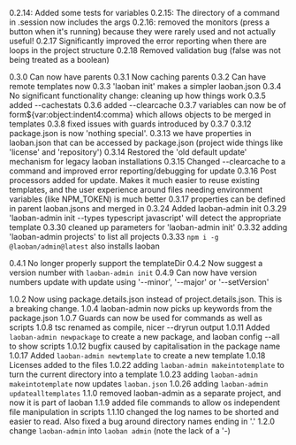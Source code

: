 0.2.14: Added some tests for variables
0.2.15: The directory of a command in .session now includes the args
0.2.16: removed the monitors (press a button when it's running) because they were rarely used and not actually useful!
0.2.17 Significantly improved the error reporting when there are loops in the project structure 
0.2.18 Removed validation bug (false was not being treated as a boolean)

0.3.0 Can now have parents
0.3.1 Now caching parents
0.3.2 Can have remote templates now
0.3.3 'laoban init' makes a simpler laoban.json 
0.3.4 No significant functionality change: cleaning up how things work
0.3.5 added --cachestats
0.3.6 added --clearcache
0.3.7 variables can now be of form${var:object:indent4:comma} which allows objects to be merged in templates
0.3.8 fixed issues with guards introduced by 0.3.7
0.3.12 package.json is now 'nothing special'. 
0.3.13 we have properties in laoban.json that can be accessed by package.json (project wide things like 'license' and 'repository')
0.3.14 Restored the 'old default update' mechanism for legacy laoban installations
0.3.15 Changed --clearcache to a command and improved error reporting/debugging for update
0.3.16 Post processors added for update. Makes it much easier to reuse existing templates, and the user experience around files needing environment variables (like NPM_TOKEN) is much better
0.3.17 properties can be defined in parent laoban.jsons and merged in
0.3.24 Added laoban-admin init
0.3.29 'laoban-admin init --types typescript javascript' will detect the appropriate template
0.3.30 cleaned up parameters for 'laoban-admin init'
0.3.32 adding 'laoban-admin projects' to list all projects
0.3.33 `npm i -g @laoban/admin@latest` also installs laoban

0.4.1 No longer properly support the templateDir
0.4.2 Now suggest a version number with `laoban-admin init`
0.4.9 Can now have version numbers update with update using '--minor', '--major' or '--setVersion'

1.0.2 Now using package.details.json instead of project.details.json. This is a breaking change.
1.0.4 laoban-admin now picks up keywords from the package.json
1.0.7 Guards can now be used for commands as well as scripts
1.0.8 tsc renamed as compile, nicer --dryrun output
1.0.11 Added `laoban-admin newpackage` to create a new package, and laoban config --all to show scripts
1.0.12 bugfix caused by capitalisation in the package name
1.0.17 Added `laoban-admin newtemplate` to create a new template
1.0.18 Licenses added to the files
1.0.22 adding `laoban-admin makeintotemplate` to turn the current directory into a template
1.0.23 adding `laoban-admin makeintotemplate` now updates `laoban.json`
1.0.26 adding `laoban-admin updatealltemplates` 
1.1.0 removed laoban-admin as a separate project, and now it is part of laoban
1.1.9 added file commands to allow os independent file manipulation in scripts
1.1.10 changed the log names to be shorted and easier to read. Also fixed a bug around directory names ending in '.'
1.2.0 change `laoban-admin` into `laoban admin` (note the lack of a '-)
